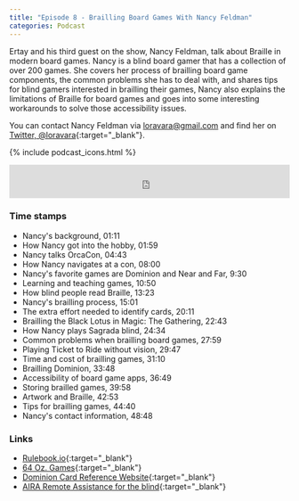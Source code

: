 ```yaml
---
title: "Episode 8 - Brailling Board Games With Nancy Feldman"
categories: Podcast
---
```

Ertay and his third guest on the show, Nancy Feldman, talk about Braille in modern board games. Nancy is a blind board gamer that has a collection of over 200 games. She covers her process of brailling board game components, the common problems she has to deal with, and shares tips for blind gamers interested in brailling their games, Nancy also explains the limitations of Braille for board games and goes into some interesting workarounds to solve those accessibility issues.

You can contact Nancy Feldman via loravara@gmail.com and find her on [Twitter, @loravara](https://twitter.com/loravara){:target="_blank"}.

{% include podcast_icons.html %}

<iframe src="https://pinecast.com/player/c8d7d3d6-3861-480b-adb4-8dccb3e56df2?theme=minimal" seamless height="60" style="border:0" class="pinecast-embed" frameborder="0" width="100%"></iframe>

### Time stamps

- Nancy's background, 01:11
- How Nancy got into the hobby, 01:59
- Nancy talks OrcaCon, 04:43
- How Nancy navigates at a con, 08:00
- Nancy's favorite games are Dominion and Near and Far, 9:30
- Learning and teaching games, 10:50
- How blind people read Braille, 13:23
- Nancy's brailling process, 15:01
- The extra effort needed to identify cards, 20:11
- Brailling the Black Lotus in Magic: The Gathering, 22:43
- How Nancy plays Sagrada blind, 24:34
- Common problems when brailling board games, 27:59
- Playing Ticket to Ride without vision, 29:47
- Time and cost of brailling games, 31:10
- Brailling Dominion, 33:48
- Accessibility of board game apps, 36:49
- Storing brailled games, 39:58
- Artwork and Braille, 42:53
- Tips for brailling games, 44:40
- Nancy's contact information, 48:48

### Links

- [Rulebook.io](https://rulebook.io/){:target="_blank"}
- [64 Oz. Games](http://www.64ouncegames.com/){:target="_blank"}
- [Dominion Card Reference Website](http://www.marconius.com/dominion/){:target="_blank"}
- [AIRA Remote Assistance for the blind](https://aira.io/){:target="_blank"}